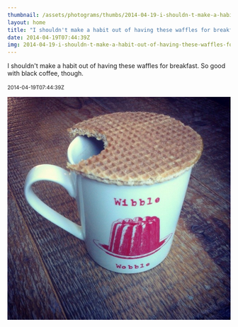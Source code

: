 ```yaml
---
thumbnail: /assets/photograms/thumbs/2014-04-19-i-shouldn-t-make-a-habit-out-of-having-these-waffles-for-breakfast--so-good-with-black-coffee--though-.jpg
layout: home
title: "I shouldn't make a habit out of having these waffles for breakfast. So good with black coffee, though."
date: 2014-04-19T07:44:39Z
img: 2014-04-19-i-shouldn-t-make-a-habit-out-of-having-these-waffles-for-breakfast--so-good-with-black-coffee--though-.jpg
---
```


I shouldn't make a habit out of having these waffles for breakfast. So good with black coffee, though.

<small>2014-04-19T07:44:39Z</small>

![I shouldn't make a habit out of having these waffles for breakfast. So good with black coffee, though.](2014-04-19-i-shouldn-t-make-a-habit-out-of-having-these-waffles-for-breakfast--so-good-with-black-coffee--though-.jpg)
